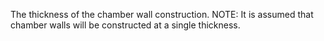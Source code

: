 The thickness of the chamber wall construction.
NOTE: It is assumed that chamber walls will be constructed at a single thickness.
